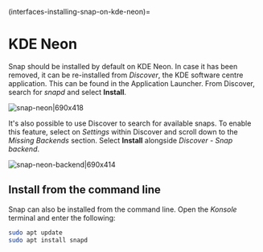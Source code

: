 (interfaces-installing-snap-on-kde-neon)=
# KDE Neon

Snap should be installed by default on KDE Neon. In case it has been removed, it can be re-installed from *Discover*, the KDE software centre application. This can be found in the Application Launcher. From Discover,  search for *snapd* and select **Install**.

![snap-neon|690x418](upload://zbH1R972LKaMrdIpbUPlJpFkXvK.png)

It's also possible to use Discover to search for available snaps. To enable this feature, select on *Settings* within Discover and scroll down to the *Missing Backends* section. Select **Install** alongside *Discover - Snap backend*.

![snap-neon-backend|690x414](upload://11HWteezg7H1k1OMxEwirp0ytqw.png)

## Install from the command line

Snap can also be installed from the command line. Open the *Konsole* terminal and enter the following:

```bash
sudo apt update
sudo apt install snapd
```

